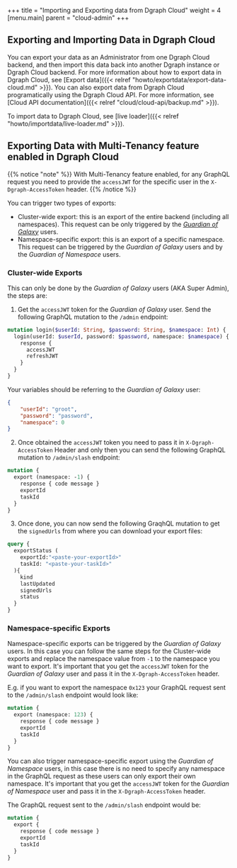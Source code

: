 +++
title = "Importing and Exporting data from Dgraph Cloud"
weight = 4   
[menu.main]
    parent = "cloud-admin"
+++

## Exporting and Importing Data in Dgraph Cloud

You can export your data as an Administrator from one Dgraph Cloud backend, and then import this data back into another Dgraph instance or Dgraph Cloud backend. For more information about how to export data in Dgraph Cloud, see [Export data]({{< relref "howto/exportdata/export-data-cloud.md" >}}). You can also export data from Dgraph Cloud programatically using the Dgraph Cloud API. For more information, see [Cloud API documentation]({{< relref "cloud/cloud-api/backup.md" >}}).

To import data to Dgraph Cloud, see [live loader]({{< relref "howto/importdata/live-loader.md" >}}).

## Exporting Data with Multi-Tenancy feature enabled in Dgraph Cloud

{{% notice "note" %}}
With Multi-Tenancy feature enabled, for any GraphQL request you need to provide the `accessJWT` for the specific user in the `X-Dgraph-AccessToken` header.
{{% /notice %}}

You can trigger two types of exports:
* Cluster-wide export: this is an export of the entire backend (including all namespaces). This request can be only triggered by the [*Guardian of Galaxy*](https://dgraph.io/docs/enterprise-features/multitenancy/#guardians-of-the-galaxy) users.
* Namespace-specific export: this is an export of a specific namespace. This request can be triggered by the *Guardian of Galaxy* users and by the *Guardian of Namespace* users.

### Cluster-wide Exports

This can only be done by the *Guardian of Galaxy* users (AKA Super Admin), the steps are:

1. Get the `accessJWT` token for the *Guardian of Galaxy* user. Send the following GraphQL mutation to the `/admin` endpoint:
```graphql
mutation login($userId: String, $password: String, $namespace: Int) {
  login(userId: $userId, password: $password, namespace: $namespace) {
    response {
      accessJWT
      refreshJWT
    }
  }
}
```
Your variables should be referring to the *Guardian of Galaxy* user:
```json
{
	"userId": "groot",
	"password": "password",
	"namespace": 0
}
```
2. Once obtained the `accessJWT` token you need to pass it in `X-Dgraph-AccessToken` Header and only then you can send the following GraphQL mutation to `/admin/slash` endpoint:
```graphql
mutation {
  export (namespace: -1) {
    response { code message }
    exportId
    taskId
  }
}
```
3. Once done, you can now send the following GraqhQL mutation to get the `signedUrls` from where you can download your export files:
```graphql
query {
  exportStatus (
    exportId:"<paste-your-exportId>"
    taskId: "<paste-your-taskId>"
  ){
    kind
    lastUpdated
    signedUrls
    status
  }
}
```

### Namespace-specific Exports

Namespace-specific exports can be triggered by the *Guardian of Galaxy* users. In this case you can follow the same steps for the Cluster-wide exports and replace the namespace value from `-1` to the namespace you want to export. It's important that you get the `accessJWT` token for the *Guardian of Galaxy* user and pass it in the `X-Dgraph-AccessToken` header.

E.g. if you want to export the namespace `0x123` your GraphQL request sent to the `/admin/slash` endpoint would look like:
```graphql
mutation {
  export (namespace: 123) {
    response { code message }
    exportId
    taskId
  }
}
```
You can also trigger namespace-specific export using the *Guardian of Namespace* users, in this case there is no need to specify any namespace in the GraphQL request as these users can only export their own namespace. It's important that you get the `accessJWT` token for the *Guardian of Namespace* user and pass it in the `X-Dgraph-AccessToken` header.

The GraphQL request sent to the `/admin/slash` endpoint would be:
```graphql
mutation {
  export {
    response { code message }
    exportId
    taskId
  }
}
```

